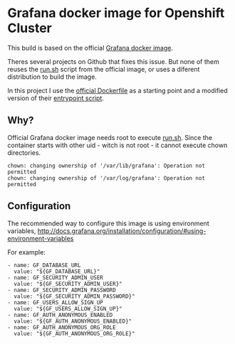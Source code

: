 # Grafana docker image for Openshift Cluster

This build is based on the official [Grafana docker image](https://github.com/grafana/grafana-docker).

Theres several projects on Github that fixes this issue. But none of them reuses the [run.sh](https://github.com/grafana/grafana-docker/blob/master/run.sh) script from the official image, or uses a diferent distribution to build the image.

In this project I use the [official Dockerfile](https://github.com/grafana/grafana-docker/blob/master/Dockerfile) as a starting point and a modified version of their [entrypoint script](https://github.com/grafana/grafana-docker/blob/master/run.sh).

## Why?
Official Grafana docker image needs root to execute [run.sh](https://github.com/grafana/grafana-docker/blob/master/run.sh).
Since the container starts with other uid - witch is not root - it cannot execute chown directories.
```
chown: changing ownership of '/var/lib/grafana': Operation not permitted
chown: changing ownership of '/var/log/grafana': Operation not permitted
```

## Configuration

The recommended way to configure this image is using environment variables,
http://docs.grafana.org/installation/configuration/#using-environment-variables

For example:
```
- name: GF_DATABASE_URL
  value: "${GF_DATABASE_URL}"
- name: GF_SECURITY_ADMIN_USER
  value: "${GF_SECURITY_ADMIN_USER}"
- name: GF_SECURITY_ADMIN_PASSWORD
  value: "${GF_SECURITY_ADMIN_PASSWORD}"
- name: GF_USERS_ALLOW_SIGN_UP
  value: "${GF_USERS_ALLOW_SIGN_UP}"
- name: GF_AUTH_ANONYMOUS_ENABLED
  value: "${GF_AUTH_ANONYMOUS_ENABLED}"
- name: GF_AUTH_ANONYMOUS_ORG_ROLE
  value: "${GF_AUTH_ANONYMOUS_ORG_ROLE}"
```
